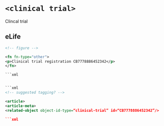 # `<clinical trial>`

Clincal trial 

## eLife

```xml
<!-- figure -->

<fn fn-type="other">
<p>Clinical trial registration CB7778886452342</p>
</fn>

```xml


```xml
<!-- suggested tagging? -->

<article>
<article-meta>
<related-object object-id-type=“clinical-trial” id=“CB7778886452342”/>

```xml